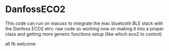 # DanfossECO2

This code can run on macosx to integrate the mac bluetooth BLE stack with the Danfoss ECO2 etrv.
raw code so working now on making it into a proper class and getting more generic functions setup (like which eco2 to control)

all fb welcome
